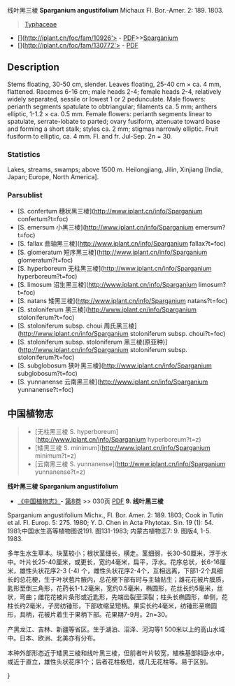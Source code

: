 线叶黑三棱 **Sparganium angustifolium** Michaux Fl. Bor.-Amer. 2: 189. 1803.

> [Typhaceae](http://www.iplant.cn/info/Typhaceae?t=foc)
* [](http://iplant.cn/foc/fam/10926'> - [PDF](http://iplant.cn/foc/pdf/Typhaceae.pdf)>>[Sparganium](http://www.iplant.cn/info/Sparganium?t=foc)
* [](http://iplant.cn/foc/fam/130772'> - [PDF](http://www.iplant.cn/foc/pdf/Sparganium.pdf)

## Description

Stems floating, 30-50 cm, slender. Leaves floating, 25-40 cm × ca. 4 mm, flattened. Racemes 6-16 cm; male heads 2-4; female heads 2-4, relatively widely separated, sessile or lowest 1 or 2 pedunculate. Male flowers: perianth segments spatulate to obtriangular; filaments ca. 5 mm; anthers elliptic, 1-1.2 × ca. 0.5 mm. Female flowers: perianth segments linear to spatulate, serrate-lobate to parted; ovary fusiform, attenuate toward base and forming a short stalk; styles ca. 2 mm; stigmas narrowly elliptic. Fruit fusiform to elliptic, ca. 4 mm. Fl. and fr. Jul-Sep. 2*n* = 30.

### Statistics
Lakes, streams, swamps; above 1500 m. Heilongjiang, Jilin, Xinjiang [India, Japan; Europe, North America].



### Parsublist

* [S.  confertum  穗状黑三棱](http://www.iplant.cn/info/Sparganium confertum?t=foc)
* [S.  emersum  小黑三棱](http://www.iplant.cn/info/Sparganium emersum?t=foc)
* [S.  fallax  曲轴黑三棱](http://www.iplant.cn/info/Sparganium fallax?t=foc)
* [S.  glomeratum  短序黑三棱](http://www.iplant.cn/info/Sparganium glomeratum?t=foc)
* [S.  hyperboreum  无柱黑三棱](http://www.iplant.cn/info/Sparganium hyperboreum?t=foc)
* [S.  limosum  沼生黑三棱](http://www.iplant.cn/info/Sparganium limosum?t=foc)
* [S.  natans  矮黑三棱](http://www.iplant.cn/info/Sparganium natans?t=foc)
* [S.  stoloniferum  黑三棱](http://www.iplant.cn/info/Sparganium stoloniferum?t=foc)
* [S.  stoloniferum subsp. choui  周氏黑三棱](http://www.iplant.cn/info/Sparganium stoloniferum subsp. choui?t=foc)
* [S.  stoloniferum subsp. stoloniferum  黑三棱(原亚种)](http://www.iplant.cn/info/Sparganium stoloniferum subsp. stoloniferum?t=foc)
* [S.  subglobosum  狭叶黑三棱](http://www.iplant.cn/info/Sparganium subglobosum?t=foc)
* [S.  yunnanense  云南黑三棱](http://www.iplant.cn/info/Sparganium yunnanense?t=foc)

## 中国植物志

> * [无柱黑三棱  S.  hyperboreum](http://www.iplant.cn/info/Sparganium hyperboreum?t=z)
> * [矮黑三棱  S.  minimum](http://www.iplant.cn/info/Sparganium minimum?t=z)
> * [云南黑三棱  S.  yunnanense](http://www.iplant.cn/info/Sparganium yunnanense?t=z)


**线叶黑三棱 Sparganium angustifolium**

* [《中国植物志》](http://www.iplant.cn/frps)- [第8卷](http://www.iplant.cn/frps/vol/8) >> 030页 [PDF](http://www.iplant.cn/frps/pdf/8/030a.pdf)
**9. 线叶黑三棱**

Sparganium angustifolium Michx., Fl. Bor. Amer. 2: 189. 1803; Cook in Tutin et al. Fl. Europ. 5: 275. 1980; Y. D. Chen in Acta Phytotax. Sin. 19 (1): 54. 1981;中国水生高等植物图说191. 图131-1983; 内蒙古植物志7: 9. 图版4, 1-5. 1983.

多年生水生草本。块茎较小；根状茎细长，横走。茎细弱，长30-50厘米，浮于水中。叶片长25-40厘米，或更长，宽约4毫米，扁平，浮水。花序总状，长6-16厘米，雄性头状花序2-3 (-4) 个，雌性头状花序2-4个，互相远离，下部1-2个具细长的总花梗，生于叶状苞片腋内，总花梗下部有时与主轴贴生；雄花花被片膜质，匙形至倒三角形，花药长1-1.2毫米，宽约0.5毫米，椭圆形，花丝长约5毫米，丝状，弯曲；雌花花被片条形或近匙形，先端齿裂至深裂；柱头长椭圆形，单侧，花柱长约2毫米，子房纺锤形，下部收缩呈短柄。果实长约4毫米，纺锤形至椭圆形，具柄，花被片着生于果柄下部。花果期7-9月。2n=30。

产黑龙江、吉林、新疆等省区。生于湖泊、沼泽、河沟等1 500米以上的高山水域中。日本、欧洲、北美亦有分布。

本种外部形态近于矮黑三棱和线叶黑三棱，但前者叶片较宽，植株基部斜卧水中，或近于直立，雄性头状花序1个；后者花柱极短，或几无花柱等。易于区别。



}